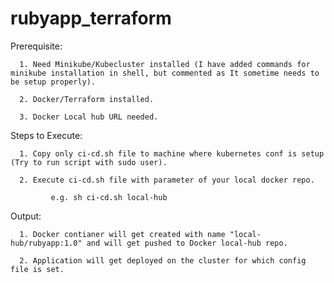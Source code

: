 # rubyapp_terraform

Prerequisite:

      1. Need Minikube/Kubecluster installed (I have added commands for minikube installation in shell, but commented as It sometime needs to be setup properly).
      
      2. Docker/Terraform installed.
      
      3. Docker Local hub URL needed.
      
Steps to Execute:

      1. Copy only ci-cd.sh file to machine where kubernetes conf is setup (Try to run script with sudo user).
      
      2. Execute ci-cd.sh file with parameter of your local docker repo.
      
             e.g. sh ci-cd.sh local-hub
             
Output:

      1. Docker contianer will get created with name "local-hub/rubyapp:1.0" and will get pushed to Docker local-hub repo.
      
      2. Application will get deployed on the cluster for which config file is set.
